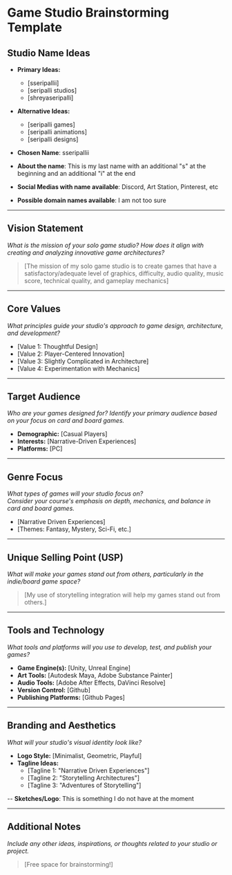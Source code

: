# Game Studio Brainstorming Template

## Studio Name Ideas
- **Primary Ideas:**
  - [sseripallii]
  - [seripalli studios]
  - [shreyaseripalli]
- **Alternative Ideas:**
  - [seripalli games]
  - [seripalli animations]
  - [seripalli designs]

- **Chosen Name**: sseripallii
- **About the name**: This is my last name with an additional "s" at the beginning and an additional "i" at the end
- **Social Medias with name available**: Discord, Art Station, Pinterest, etc
- **Possible domain names available**: I am not too sure

---

## Vision Statement
*What is the mission of your solo game studio? How does it align with creating and analyzing innovative game architectures?*

> [The mission of my solo game studio is to create games that have a satisfactory/adequate level of graphics, difficulty, audio quality, music score, technical quality, and gameplay mechanics]

---

## Core Values
*What principles guide your studio's approach to game design, architecture, and development?*

- [Value 1: Thoughtful Design]
- [Value 2: Player-Centered Innovation]
- [Value 3: Slightly Complicated in Architecture]
- [Value 4: Experimentation with Mechanics]

---

## Target Audience
*Who are your games designed for? Identify your primary audience based on your focus on card and board games.*

- **Demographic:** [Casual Players]
- **Interests:** [Narrative-Driven Experiences]
- **Platforms:** [PC]

---

## Genre Focus
*What types of games will your studio focus on?*  
*Consider your course's emphasis on depth, mechanics, and balance in card and board games.*

- [Narrative Driven Experiences]
- [Themes: Fantasy, Mystery, Sci-Fi, etc.]

---

## Unique Selling Point (USP)
*What will make your games stand out from others, particularly in the indie/board game space?*

> [My use of storytelling integration will help my games stand out from others.]

---

## Tools and Technology
*What tools and platforms will you use to develop, test, and publish your games?*

- **Game Engine(s):** [Unity, Unreal Engine]
- **Art Tools:** [Autodesk Maya, Adobe Substance Painter]
- **Audio Tools:** [Adobe After Effects, DaVinci Resolve]
- **Version Control:** [Github]
- **Publishing Platforms:** [Github Pages]

---

## Branding and Aesthetics
*What will your studio's visual identity look like?*

- **Logo Style:** [Minimalist, Geometric, Playful]
- **Tagline Ideas:** 
  - [Tagline 1: "Narrative Driven Experiences"]
  - [Tagline 2: "Storytelling Architectures"]
  - [Tagline 3: "Adventures of Storytelling"]

-- **Sketches/Logo**: This is something I do not have at the moment

---

## Additional Notes
*Include any other ideas, inspirations, or thoughts related to your studio or project.*

> [Free space for brainstorming!]